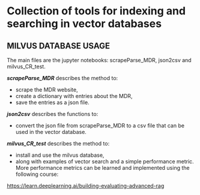 # Collection of tools for indexing and searching in vector databases

## MILVUS DATABASE USAGE

The main files are the jupyter notebooks: scrapeParse_MDR, json2csv and milvus_CR_test.

***scrapeParse_MDR*** describes the method to:
 - scrape the MDR website,
 - create a dictionary with entries about the MDR,
 - save the entries as a json file.

***json2csv*** describes the functions to:
 - convert the json file from scrapeParse_MDR to a csv file that can be used in the vector database.

***milvus_CR_test*** describes the method to:
 - install and use the milvus database,
 - along with examples of vector search and a simple performance metric. More performance metrics can be learned and implemented using the following course:

https://learn.deeplearning.ai/building-evaluating-advanced-rag
